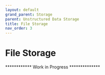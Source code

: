 ```yaml
---
layout: default
grand_parent: Storage
parent: Unstructured Data Storage
title: File Storage
nav_order: 3
---
```



# File Storage

************ Work in Progress **************